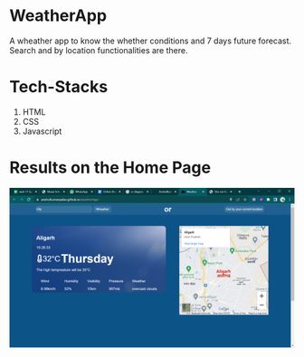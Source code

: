 # WeatherApp
A wheather app to know the whether conditions and 7 days future forecast. 
Search and by location functionalities are there.

# Tech-Stacks
1. HTML
2. CSS
3. Javascript

# Results on the Home Page
![image](https://github.com/AnshulKumarYadav/weatherApp/blob/master/image/Screenshot%20(542).png)
